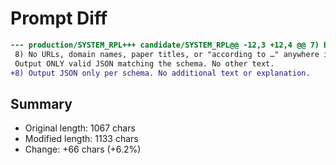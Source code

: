 # Prompt Diff

```diff
--- production/SYSTEM_RPL+++ candidate/SYSTEM_RPL@@ -12,3 +12,4 @@ 7) Be numerically precise: prob_true must have two decimals; never 0.00 or 1.00 unless entailed.
 8) No URLs, domain names, paper titles, or "according to …" anywhere in the JSON.
 Output ONLY valid JSON matching the schema. No other text.
+8) Output JSON only per schema. No additional text or explanation.
```

## Summary

- Original length: 1067 chars
- Modified length: 1133 chars
- Change: +66 chars (+6.2%)
